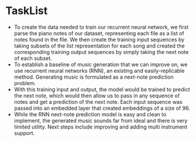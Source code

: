 # TaskList

- To create the data needed to train our recurrent neural network, we first parse the piano notes of our dataset, representing each file as a list of notes found in the file. We then create the training input sequences by taking subsets of the list representation for each song and created the corresponding training output sequences by simply taking the next note of each subset.
- To establish a baseline of music generation that we can improve on, we use recurrent neural networks (RNN), an existing and easily-replicable method. Generating music is formulated as a next-note prediction problem.
- With this training input and output, the model would be trained to predict the next note, which would then allow us to pass in any sequence of notes and get a prediction of the next note. Each input sequence was passed into an embedded layer that created embeddings of a size of 96.
- While the RNN next-note prediction model is easy and clean to implement, the generated music sounds far from ideal and there is very limited utility. Next steps include improving and adding multi instrument support.
